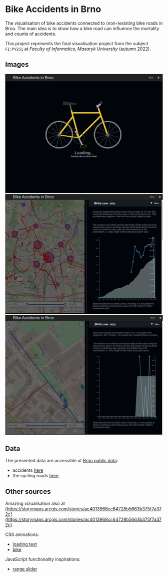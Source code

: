 # Bike Accidents in Brno

The visualisation of bike accidents connected to (non-)existing bike roads
in Brno. The main idea is to show how a bike road can influence the mortality
and counts of accidents.

This project represents the final visualisation project from the subject
`FI:PV251` at _Faculty of Informatics, Masaryk University_ (autumn 2022).


## Images

![Loading Screen](assets/desktop__loading--dark.JPG)
![Ready](assets/desktop__ready--dark.JPG)
![After zoom](assets/desktop__ready--zoom.JPG)


## Data

The presented data are accessible at [Brno public data](https://data.brno.cz/):

* accidents [here](https://data.brno.cz/datasets/mestobrno::cyklistick%C3%A9-nehody-bike-accidents/about)
* the cycling roads [here](https://data.brno.cz/datasets/mestobrno::cykloopat%C5%99en%C3%AD-zrealizovan%C3%A1-cycling-infrastructure-existing/about)


## Other sources

Amazing vizualisation also at [https://storymaps.arcgis.com/stories/ac4013968cc64728b5663b375f7a372c](https://storymaps.arcgis.com/stories/ac4013968cc64728b5663b375f7a372c).

CSS animations:
* [loading text](https://codepen.io/thetallweeks/pen/yybGra)
* [bike](https://codepen.io/lucawater/pen/VwQVyj)

JavaScript functionality inspirations:
* [range slider](https://w3collective.com/double-range-slider-html-css-js/)

